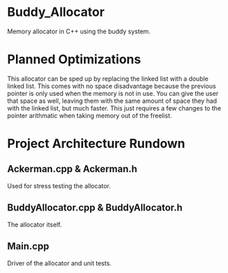 # Buddy_Allocator
Memory allocator in C++ using the buddy system.

# Planned Optimizations
This allocator can be sped up by replacing the linked list with a double linked list. This comes with no space disadvantage because the previous pointer is only used when the memory is not in use. You can give the user that space as well, leaving them with the same amount of space they had with the linked list, but much faster. This just requires a few changes to the pointer arithmatic when taking memory out of the freelist. 

# Project Architecture Rundown

## Ackerman.cpp & Ackerman.h

Used for stress testing the allocator.

## BuddyAllocator.cpp & BuddyAllocator.h

The allocator itself.

## Main.cpp

Driver of the allocator and unit tests.

